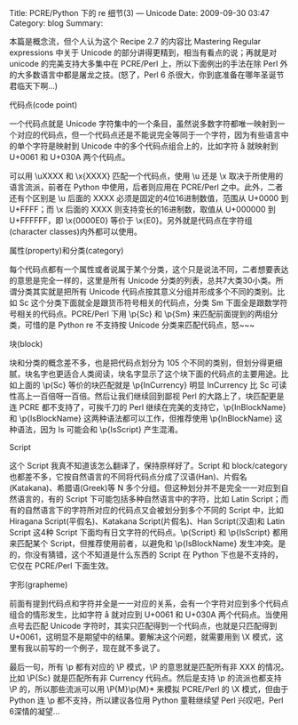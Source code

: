 Title: PCRE/Python 下的 re 细节(3) — Unicode
Date: 2009-09-30 03:47
Category: blog
Summary: 

本篇是概念流，但个人认为这个 Recipe 2.7 的内容比 Mastering Regular expressions 中关于 Unicode 的部分讲得更精到，相当有看点的说；再就是对 unicode 的完美支持大多集中在 PCRE/Perl 上，所以下面例出的手法在除 Perl 外的大多数语言中都是屠龙之技。(怒了，Perl 6 杀很大，你到底准备在哪年圣诞节君临天下啊…)

代码点(code point)

一个代码点就是 Unicode 字符集中的一个条目，虽然说多数字符都唯一映射到一个对应的代码点，但一个代码点还是不能说完全等同于一个字符，因为有些语言中的单个字符是映射到 Unicode 中的多个代码点组合上的，比如字符 å 就映射到 U+0061 和 U+030A 两个代码点。

可以用 \uXXXX 和 \x{XXXX} 匹配一个代码点，使用 \u 还是 \x 取决于所使用的语言流派，前者在 Python 中使用，后者则应用在 PCRE/Perl 之中。此外，二者还有个区别是 \u 后面的 XXXX 必须是固定的4位16进制数值，范围从 U+0000 到 U+FFFF；而 \x 后面的 XXXX 则支持变长的16进制数，取值从 U+000000 到 U+FFFFFF，即 \x{0000E0} 等价于 \x{E0}。另外就是代码点在字符组(character classes)内外都可以使用。

属性(property)和分类(category)

每个代码点都有一个属性或者说属于某个分类，这个只是说法不同，二者想要表达的意思是完全一样的，这里是所有 Unicode 分类的列表，总共7大类30小类。所谓分类其实就是把所有 Unicode 代码点按其意义分组并形成多个不同的类别。比如 Sc 这个分类下面就全是跟货币符号相关的代码点，分类 Sm 下面全是跟数学符号相关的代码点。PCRE/Perl 下用 \p{Sc} 和 \p{Sm} 来匹配前面提到的两组分类，可惜的是 Python re 不支持按 Unicode 分类来匹配代码点，怒~~~

块(block)

块和分类的概念差不多，也是把代码点划分为 105 个不同的类别，但划分得更细腻，块名字也更适合人类阅读，块名字显示了这个块下面的代码点的主要用途。比如上面的 \p{Sc} 等价的块匹配就是 \p{InCurrency} 明显 InCurrency 比 Sc 可读性高上一百倍呀一百倍。然后让我们继续回到鄙视 Perl 的大路上了，块匹配更是连 PCRE 都不支持了，可挨千刀的 Perl 继续在完美的支持它，\p{InBlockName} 和 \p{IsBlockName} 这两种语法都可以工作，但推荐使用 \p{InBlockName} 这种语法，因为 Is 可能会和 \p{IsScript} 产生混淆。

Script

这个 Script 我真不知道该怎么翻译了，保持原样好了。Script 和 block/category 也都差不多，它按自然语言的不同将代码点分成了汉语(Han)、片假名(Katakana)、希腊语(Greek)等 N 多个分组。但这种划分并不是完全一一对应到自然语言的，有的 Script 下可能包括多种自然语言中的字符，比如 Latin Script；而有的自然语言下的字符所对应的代码点又会被划分到多个不同的 Script 中，比如 Hiragana Script(平假名)、Katakana Script(片假名)、Han Script(汉语)和 Latin Script 这4种 Script 下面均有日文字符的代码点。\p{Script} 和 \p{IsScript} 都用来匹配某个 Script，但推荐使用前者，以避免和 \p{IsBlockName} 发生冲突。是的，你没有猜错，这个不知道是什么东西的 Script 在 Python 下也是不支持的，它仅在 PCRE/Perl 下面生效。

字形(grapheme)

前面有提到代码点和字符并全是一一对应的关系，会有一个字符对应到多个代码点组合的情形发生，比如字符 å 就对应到 U+0061 和 U+030A 两个代码点。当使用点号去匹配 Unicode 字符时，其实只匹配得到一个代码点，也就是只匹配得到 U+0061，这明显不是期望中的结果。要解决这个问题，就需要用到 \X 模式，这里有我以前写的一个例子，现在就不多说了。

最后一句，所有 \p 都有对应的 \P 模式，\P 的意思就是匹配所有非 XXX 的情况。比如 \P{Sc} 就是匹配所有非 Currency 代码点。然后是支持 \p 的流派也都支持 \P 的，所以那些流派可以用 \P{M}\p{M}* 来模拟 PCRE/Perl 的 \X 模式，但由于 Python 连 \p 都不支持，所以建议各位用 Python 童鞋继续望 Perl 兴叹吧，Perl 6深情的凝望…